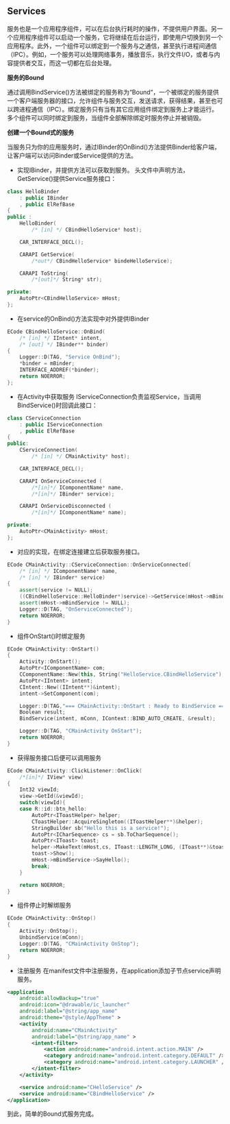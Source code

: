 ## Services ##
服务也是一个应用程序组件，可以在后台执行耗时的操作，不提供用户界面。另一个应用程序组件可以启动一个服务，它将继续在后台运行，即使用户切换到另一个应用程序。此外，一个组件可以绑定到一个服务与之通信，甚至执行进程间通信（IPC）。例如，一个服务可以处理网络事务，播放音乐，执行文件I/O，或者与内容提供者交互，而这一切都在后台处理。

**服务的Bound**

通过调用BindService()方法被绑定的服务称为“Bound“，一个被绑定的服务提供一个客户端服务器的接口，允许组件与服务交互，发送请求，获得结果，甚至也可以跨进程通信（IPC）。绑定服务只有当有其它应用组件绑定到服务上才能运行。多个组件可以同时绑定到服务，当组件全部解除绑定时服务停止并被销毁。

**创建一个Bound式的服务**

当服务只为你的应用服务时，通过IBinder的OnBind()方法提供Binder给客户端，让客户端可以访问Binder或Service提供的方法。

- 实现IBinder，并提供方法可以获取到服务。
头文件中声明方法，GetService()提供Service服务接口：
```c++
class HelloBinder
    : public IBinder
    , public ElRefBase
{
public :
    HelloBinder(
        /* [in] */ CBindHelloService* host);

    CAR_INTERFACE_DECL();

    CARAPI GetService(
        /*out*/ CBindHelloService* bindeHelloService);

    CARAPI ToString(
        /*[out]*/ String* str);

private:
    AutoPtr<CBindHelloService> mHost;
};
```
- 在service的OnBind()方法实现中对外提供IBinder
```c++
ECode CBindHelloService::OnBind(
    /* [in] */ IIntent* intent,
    /* [out] */ IBinder** binder)
{
    Logger::D(TAG, "Service OnBind");
    *binder = mBinder;
    INTERFACE_ADDREF(*binder);
    return NOERROR;
};
```
- 在Activity中获取服务
IServiceConnection负责监视Service，当调用BindService()时回调此接口：
```c++
class CServiceConnection
    : public IServiceConnection
    , public ElRefBase
{
public:
    CServiceConnection(
        /* [in] */ CMainActivity* host);

    CAR_INTERFACE_DECL();

    CARAPI OnServiceConnected (
        /*[in]*/ IComponentName* name,
        /*[in]*/ IBinder* service);

    CARAPI OnServiceDisconnected (
        /*[in]*/ IComponentName* name);

private:
    AutoPtr<CMainActivity> mHost;
};
```
+ 对应的实现，在绑定连接建立后获取服务接口。
```c++
ECode CMainActivity::CServiceConnection::OnServiceConnected(
    /* [in] */ IComponentName* name,
    /* [in] */ IBinder* service)
{
    assert(service != NULL);
    ((CBindHelloService::HelloBinder*)service)->GetService(mHost->mBindService);
    assert(mHost->mBindService != NULL);
    Logger::D(TAG, "OnServiceConnected");
    return NOERROR;
}
```
- 组件OnStart()时绑定服务
```c++
ECode CMainActivity::OnStart()
{
    Activity::OnStart();
    AutoPtr<IComponentName> com;
    CComponentName::New(this, String("HelloService.CBindHelloService"), (IComponentName**)&com);
    AutoPtr<IIntent> intent;
    CIntent::New((IIntent**)&intent);
    intent->SetComponent(com);

    Logger::D(TAG,"=== CMainActivity::OnStart : Ready to BindService === ");
    Boolean result;
    BindService(intent, mConn, IContext::BIND_AUTO_CREATE, &result);

    Logger::D(TAG, "CMainActivity OnStart");
    return NOERROR;
}
```
- 获得服务接口后便可以调用服务
```c++
ECode CMainActivity::ClickListener::OnClick(
    /*[in]*/ IView* view)
{
    Int32 viewId;
    view->GetId(&viewId);
    switch(viewId){
    case R::id::btn_hello:
        AutoPtr<IToastHelper> helper;
        CToastHelper::AcquireSingleton((IToastHelper**)&helper);
        StringBuilder sb("Hello this is a service!");
        AutoPtr<ICharSequence> cs = sb.ToCharSequence();
        AutoPtr<IToast> toast;
        helper->MakeText(mHost,cs, IToast::LENGTH_LONG, (IToast**)&toast);
        toast->Show();
        mHost->mBindService->SayHello();
        break;
    }

    return NOERROR;
}
```
- 组件停止时解绑服务
```c++
ECode CMainActivity::OnStop()
{
    Activity::OnStop();
    UnbindService(mConn);
    Logger::D(TAG, "CMainActivity OnStop");
    return NOERROR;
}
```
- 注册服务
在manifest文件中注册服务，在application添加子节点service声明服务。
```xml
<application
    android:allowBackup="true"
    android:icon="@drawable/ic_launcher"
    android:label="@string/app_name"
    android:theme="@style/AppTheme" >
    <activity
        android:name="CMainActivity"
        android:label="@string/app_name" >
        <intent-filter>
            <action android:name="android.intent.action.MAIN" />
            <category android:name="android.intent.category.DEFAULT" />
            <category android:name="android.intent.category.LAUNCHER" />
        </intent-filter>
    </activity>

    <service android:name="CHelloService" />
    <service android:name="CBindHelloService" />
</application>
```
到此，简单的Bound式服务完成。
